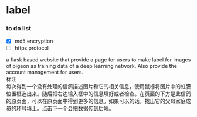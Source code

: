 # label
### to do list
- [X] md5 encryption
- [ ] https protocol

a flask based website that provide a page for users to make label for images of pigeon as training data of a deep learning network. Also provide the account management for users.  
标注  
每次得到一个没有处理的信鸽描述图片和它的相关信息，使用鼠标将图片中的虹膜位置框选出来。随后把右边输入框中的信息填好或者检查。在页面的下方是此信鸽的原页面，可以在原页面中得到更多的信息。如果可以的话，找出它的父母家庭成员的环号填上。点击下一个会把数据传到后端。
